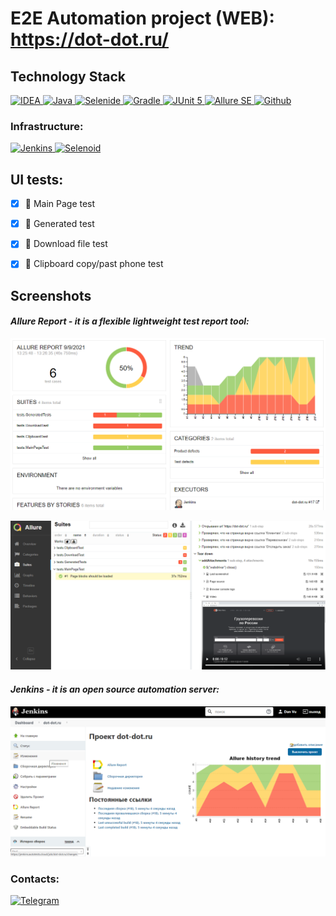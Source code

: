 # E2E Automation project (WEB): https://dot-dot.ru/

## Technology Stack
<a href="https://www.jetbrains.com/idea/">
    <img src="https://starchenkov.pro/qa-guru/img/skills/Intelij_IDEA.svg" width="40" height="40"  alt="IDEA"/>
</a>
<a href="https://www.jetbrains.com/idea/">
    <img src="https://starchenkov.pro/qa-guru/img/skills/Java.svg" width="40" height="40"  alt="Java"/>
</a>
<a href="https://www.jetbrains.com/idea/">
    <img src="https://starchenkov.pro/qa-guru/img/skills/Selenide.svg" width="40" height="40"  alt="Selenide"/>
</a>
<a href="https://www.jetbrains.com/idea/">
    <img src="https://starchenkov.pro/qa-guru/img/skills/Gradle.svg" width="40" height="40"  alt="Gradle"/>
</a>
<a href="https://www.jetbrains.com/idea/">
    <img src="https://starchenkov.pro/qa-guru/img/skills/JUnit5.svg" width="40" height="40"  alt="JUnit 5"/>
</a>
<a href="https://www.jetbrains.com/idea/">
    <img src="https://starchenkov.pro/qa-guru/img/skills/Allure_Report.svg" width="40" height="40"  alt="Allure SE"/>
</a>
<a href="https://www.jetbrains.com/idea/">
    <img src="https://starchenkov.pro/qa-guru/img/skills/Github.svg" width="40" height="40"  alt="Github"/>
</a>


### Infrastructure:


<a href="https://www.jetbrains.com/idea/">
    <img src="https://starchenkov.pro/qa-guru/img/skills/Jenkins.svg" width="40" height="40"  alt="Jenkins"/>
</a>
<a href="https://www.jetbrains.com/idea/">
    <img src="https://starchenkov.pro/qa-guru/img/skills/Selenoid.svg" width="40" height="40"  alt="Selenoid"/>
</a>


## UI tests:

- [X] :mango: Main Page test
- [X] :banana: Generated test
- [X] :orange: Download file test
- [X] :strawberry: Clipboard copy/past phone test


## Screenshots

#### *Allure Report - it is a flexible lightweight test report tool:*
![selenoid_screenshot](src/test/resources/images/2021-09-09_13-27-28.png)

![selenoid_screenshot](src/test/resources/images/2021-09-09_13-33-57.png)

#### *Jenkins - it is an open source automation server:*
![selenoid_screenshot](src/test/resources/images/2021-09-09_13-36-58.png)

### Contacts:

[![Telegram](https://img.shields.io/badge/-Telegram-0b0a1a?style=for-the-badge&logo=telegram&logoColor=27A0D9)](https://t.me/Voinduha)